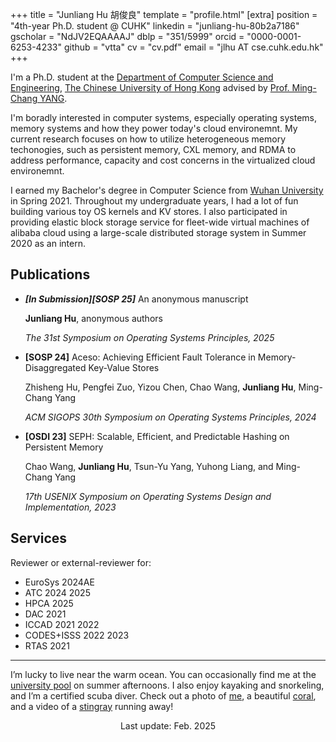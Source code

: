 +++
title = "Junliang Hu 胡俊良"
template = "profile.html"
[extra]
position = "4th-year Ph.D. student @ CUHK"
linkedin = "junliang-hu-80b2a7186"
gscholar = "NdJV2EQAAAAJ"
dblp = "351/5999"
orcid = "0000-0001-6253-4233"
github = "vtta"
cv = "cv.pdf"
email = "jlhu AT cse.cuhk.edu.hk"
+++

I'm a Ph.D. student at the [Department of Computer Science and Engineering](https://www.cse.cuhk.edu.hk/), [The Chinese University of Hong Kong](https://www.cuhk.edu.hk/) advised by [Prof. Ming-Chang YANG](http://www.cse.cuhk.edu.hk/~mcyang/).

I'm boradly interested in computer systems, especially operating systems, memory systems and how they power today's cloud environemnt.
My current research focuses on how to utilize heterogeneous memory techonogies,
such as persistent memory, CXL memory, and RDMA
to address performance, capacity and cost concerns in the virtualized cloud environemnt.

I earned my Bachelor's degree in Computer Science from [Wuhan University](https://en.whu.edu.cn) in Spring 2021.
Throughout my undergraduate years, I had a lot of fun building various toy OS kernels and KV stores.
I also participated in providing elastic block storage service for fleet-wide virtual machines of alibaba cloud using a large-scale distributed storage system in Summer 2020 as an intern.

<!-- ## News -->

<!-- - [2024/08] Our erasure coding based KV store fault tolerance design is accepted and will appear on SOSP24, see you in Texas! -->
<!-- - [2022/08] Our persistent memory hash table design is accepted and will appear on OSDI23, see you in Boston! -->

## Publications

- ***\[In Submission\]\[SOSP 25\]*** An anonymous manuscript
    <!--
    [<i class="ti ti-article"></i>]()
    [<i class="ti ti-code"></i>]()
    [<i class="ti ti-presentation"></i>]()
    [<i class="ti ti-video"></i>]()
    -->

    **Junliang Hu**, anonymous authors

    *The 31st Symposium on Operating Systems Principles, 2025*

- **\[SOSP 24\]** Aceso: Achieving Efficient Fault Tolerance in Memory-Disaggregated Key-Value Stores
    [<i class="ti ti-article"></i>](https://doi.org/10.1145/3694715.3695951)
    [<i class="ti ti-code"></i>](https://github.com/dmemsys/Aceso)
    <!--
    [<i class="ti ti-presentation"></i>]()
    [<i class="ti ti-video"></i>]()
    -->

    Zhisheng Hu, Pengfei Zuo, Yizou Chen, Chao Wang, **Junliang Hu**, Ming-Chang Yang

    *ACM SIGOPS 30th Symposium on Operating Systems Principles, 2024*

- **\[OSDI 23\]** SEPH: Scalable, Efficient, and Predictable Hashing on Persistent Memory
    [<i class="ti ti-article"></i>](https://www.usenix.org/conference/osdi23/presentation/wang-chao)
    [<i class="ti ti-code"></i>](https://github.com/cuhk-mass/SEPH)
    [<i class="ti ti-presentation"></i>](https://www.usenix.org/conference/osdi23/presentation/wang-chao)
    [<i class="ti ti-video"></i>](https://www.usenix.org/conference/osdi23/presentation/wang-chao)

    Chao Wang, **Junliang Hu**, Tsun-Yu Yang, Yuhong Liang, and Ming-Chang Yang

    *17th USENIX Symposium on Operating Systems Design and Implementation, 2023*

## Services

Reviewer or external-reviewer for:

- EuroSys 2024AE
- <!-- CCF-A -->ATC 2024 2025
- HPCA 2025
- DAC 2021
- <!-- CCF-B -->ICCAD 2021 2022
- CODES+ISSS 2022 2023
- RTAS 2021

<!--
CCF-C
- ASP-DAC 2022 2024
- SAC 2024
CCF-D
- VLSI-DAT 2022
-->

---

I’m lucky to live near the warm ocean.
You can occasionally find me at the [university pool](https://www.osa.cuhk.edu.hk/campus-life/amenities/swimming-pool/) on summer afternoons.
I also enjoy kayaking and snorkeling, and I’m a certified scuba diver.
Check out a photo of [me](scuba.jpg), a beautiful [coral](coral.jpg), and a video of a [stingray](stingray.mp4) running away!

<p align="center">Last update: Feb. 2025</p>
